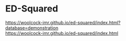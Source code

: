 # ED-Squared

https://woolcock-imr.github.io/ed-squared/index.html?database=demonstration  
https://woolcock-imr.github.io/ed-squared/index.html  
